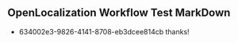 ## OpenLocalization Workflow Test MarkDown
* 634002e3-9826-4141-8708-eb3dcee814cb 
thanks!<!--HONumber=Mar16_HO1-->
